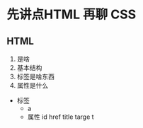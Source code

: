 # 先讲点HTML 再聊 CSS

## HTML

1. 是啥
2. 基本结构
3. 标签是啥东西
4. 属性是什么

- 标签
  - a
  - 属性 id href title targe t
